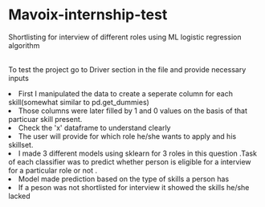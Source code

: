 # Mavoix-internship-test
Shortlisting for interview of different roles using ML logistic regression algorithm
<br>
<br>

To test the project go to Driver section in the file and provide necessary inputs <br>

<li>First I manipulated the data to create a seperate column for each skill(somewhat similar to pd.get_dummies)
<li>Those columns were later filled by 1 and 0 values on the basis of that particuar skill present.
<li>Check the 'x' dataframe to understand clearly</li>
<li>The user will provide for which role he/she wants to apply and his skillset.
<li>I made 3 different models using sklearn for 3 roles in this question .Task of each classifier was to predict whether person       is eligible for a interview for a particular role or not .
 <li>Model made prediction based on the type of skills a person has 
 <li> If a peson was not shortlisted for interview it showed the skills he/she lacked 
 
